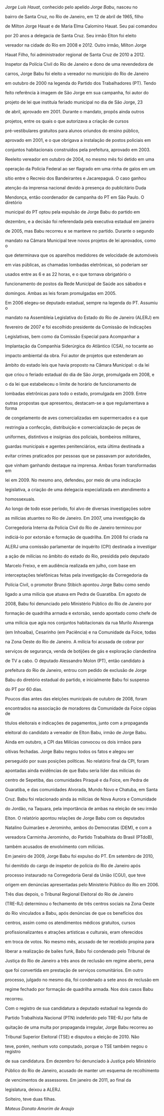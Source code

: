 

*Jorge Luís Hauat*, conhecido pelo apelido *Jorge Babu*, nasceu no

bairro de Santa Cruz, no Rio de Janeiro, em 12 de abril de 1965, filho

de Milton Jorge Hauat e de Maria Elma Calomino Hauat. Seu pai comandou

por 20 anos a delegacia de Santa Cruz. Seu irmão Elton foi eleito

vereador na cidade do Rio em 2008 e 2012. Outro irmão, Milton Jorge

Hauat Filho, foi administrador regional de Santa Cruz de 2010 a 2012.



Inspetor da Polícia Civil do Rio de Janeiro e dono de uma revendedora de

carros, Jorge Babu foi eleito a vereador no município do Rio de Janeiro

em outubro de 2000 na legenda do Partido dos Trabalhadores (PT). Tendo

feito referência à imagem de São Jorge em sua campanha, foi autor do

projeto de lei que instituía feriado municipal no dia de São Jorge, 23

de abril, aprovado em 2001. Durante o mandato, propôs ainda outros

projetos, entre os quais o que autorizava a criação de cursos

pré-vestibulares gratuitos para alunos oriundos do ensino público,

aprovado em 2001, e o que obrigava a instalação de postos policiais em

conjuntos habitacionais construídos pela prefeitura, aprovado em 2003.



Reeleito vereador em outubro de 2004, no mesmo mês foi detido em uma

operação da Polícia Federal ao ser flagrado em uma rinha de galos em um

sítio entre o Recreio dos Bandeirantes e Jacarepaguá. O caso ganhou

atenção da imprensa nacional devido à presença do publicitário Duda

Mendonça, então coordenador de campanha do PT em São Paulo. O diretório

municipal do PT optou pela expulsão de Jorge Babu do partido em

dezembro, e a decisão foi referendada pela executiva estadual em janeiro

de 2005, mas Babu recorreu e se manteve no partido. Durante o segundo

mandato na Câmara Municipal teve novos projetos de lei aprovados, como o

que determinava que os aparelhos medidores de velocidade de automóveis

em vias públicas, as chamadas lombadas eletrônicas, só poderiam ser

usados entre as 6 e as 22 horas, e o que tornava obrigatório o

funcionamento de postos da Rede Municipal de Saúde aos sábados e

domingos. Ambas as leis foram promulgadas em 2005.



Em 2006 elegeu-se deputado estadual, sempre na legenda do PT. Assumiu o

mandato na Assembleia Legislativa do Estado do Rio de Janeiro (ALERJ) em

fevereiro de 2007 e foi escolhido presidente da Comissão de Indicações

Legislativas, bem como da Comissão Especial para Acompanhar a

Implantação da Companhia Siderúrgica do Atlântico (CSA), no tocante ao

impacto ambiental da obra. Foi autor de projetos que estenderam ao

âmbito do estado leis que havia proposto na Câmara Municipal: o da lei

que criou o feriado estadual do dia de São Jorge, promulgada em 2008, e

o da lei que estabeleceu o limite de horário de funcionamento de

lombadas eletrônicas para todo o estado, promulgada em 2009. Entre

outras propostas que apresentou, destacam-se a que regulamentava a forma

de congelamento de aves comercializadas em supermercados e a que

restringia a confecção, distribuição e comercialização de peças de

uniformes, distintivos e insígnias dos policiais, bombeiros militares,

guardas municipais e agentes penitenciários, esta última destinada a

evitar crimes praticados por pessoas que se passavam por autoridades,

que vinham ganhando destaque na imprensa. Ambas foram transformadas em

lei em 2009. No mesmo ano, defendeu, por meio de uma indicação

legislativa, a criação de uma delegacia especializada em atendimento a

homossexuais.



Ao longo de todo esse período, foi alvo de diversas investigações sobre

as milícias atuantes no Rio de Janeiro. Em 2007, uma investigação da

Corregedoria Interna da Polícia Civil do Rio de Janeiro terminou por

indiciá-lo por extorsão e formação de quadrilha. Em 2008 foi criada na

ALERJ uma comissão parlamentar de inquérito (CPI) destinada a investigar

a ação de milícias no âmbito do estado do Rio, presidida pelo deputado

Marcelo Freixo, e em audiência realizada em julho, com base em

interceptações telefônicas feitas pela investigação da Corregedoria da

Polícia Civil, o promotor Bruno Stibich apontou Jorge Babu como sendo

ligado a uma milícia que atuava em Pedra de Guaratiba. Em agosto de

2008, Babu foi denunciado pelo Ministério Público do Rio de Janeiro por

formação de quadrilha armada e extorsão, sendo apontado como chefe de

uma milícia que agia nos conjuntos habitacionais da rua Murilo Alvarenga

(em Inhoaíba), Cesarinho (em Paciência) e na Comunidade da Foice, todas

na Zona Oeste do Rio de Janeiro. A milícia foi acusada de cobrar por

serviços de segurança, venda de botijões de gás e exploração clandestina

de TV a cabo. O deputado Alessandro Molon (PT), então candidato à

prefeitura do Rio de Janeiro, entrou com pedido de exclusão de Jorge

Babu do diretório estadual do partido, e inicialmente Babu foi suspenso

do PT por 60 dias.



Poucos dias antes das eleições municipais de outubro de 2008, foram

encontrados na associação de moradores da Comunidade da Foice cópias de

títulos eleitorais e indicações de pagamentos, junto com a propaganda

eleitoral do candidato a vereador de Elton Babu, irmão de Jorge Babu.

Ainda em outubro, a CPI das Milícias convocou os dois irmãos para

oitivas fechadas. Jorge Babu negou todos os fatos e alegou ser

perseguido por suas posições políticas. No relatório final da CPI, foram

apontadas ainda evidências de que Babu seria líder das milícias do

centro de Sepetiba, das comunidades Piraquê e da Foice, em Pedra de

Guaratiba, e das comunidades Alvorada, Mundo Novo e Chatuba, em Santa

Cruz. Babu foi relacionado ainda às milícias de Nova Aurora e Comunidade

do Jordão, na Taquara, pela importância de ambas na eleição de seu irmão

Elton. O relatório apontou relações de Jorge Babu com os deputados

Natalino Guimarães e Jerominho, ambos do Democratas (DEM), e com a

vereadora Carminha Jerominho, do Partido Trabalhista do Brasil (PTdoB),

também acusados de envolvimento com milícias.



Em janeiro de 2009, Jorge Babu foi expulso do PT. Em setembro de 2010,

foi demitido do cargo de inspetor de polícia do Rio de Janeiro após

processo instaurado na Corregedoria Geral da União (CGU), que teve

origem em denúncias apresentadas pelo Ministério Público do Rio em 2006.

Três dias depois, o Tribunal Regional Eleitoral do Rio de Janeiro

(TRE-RJ) determinou o fechamento de três centros sociais na Zona Oeste

do Rio vinculados a Babu, após denúncias de que os benefícios dos

centros, assim como os atendimentos médicos gratuitos, cursos

profissionalizantes e atrações artísticas e culturais, eram oferecidos

em troca de votos. No mesmo mês, acusado de ter recebido propina para

liberar a realização de bailes funk, Babu foi condenado pelo Tribunal de

Justiça do Rio de Janeiro a três anos de reclusão em regime aberto, pena

que foi convertida em prestação de serviços comunitários. Em outro

processo, julgado no mesmo dia, foi condenado a sete anos de reclusão em

regime fechado por formação de quadrilha armada. Nos dois casos Babu

recorreu.



Com o registro de sua candidatura a deputado estadual na legenda do

Partido Trabalhista Nacional (PTN) indeferido pelo TRE-RJ por falta de

quitação de uma multa por propaganda irregular, Jorge Babu recorreu ao

Tribunal Superior Eleitoral (TSE) e disputou a eleição de 2010. Não

teve, porém, nenhum voto computado, porque o TSE também negou o registro

de sua candidatura. Em dezembro foi denunciado à Justiça pelo Ministério

Público do Rio de Janeiro, acusado de manter um esquema de recolhimento

de vencimentos de assessores. Em janeiro de 2011, ao final da

legislatura, deixou a ALERJ.



Solteiro, teve duas filhas.



*Mateus Donato Amorim de Araujo*



